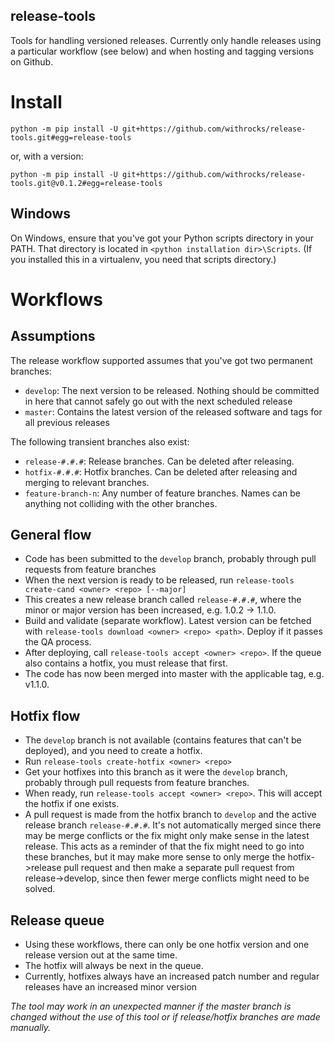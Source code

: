 release-tools
-------------

Tools for handling versioned releases. Currently only handle releases using a particular workflow
(see below) and when hosting and tagging versions on Github.

# Install
``python -m pip install -U git+https://github.com/withrocks/release-tools.git#egg=release-tools``

or, with a version:

``python -m pip install -U git+https://github.com/withrocks/release-tools.git@v0.1.2#egg=release-tools``

## Windows
On Windows, ensure that you've got your Python scripts directory in your PATH. That directory is located in ``<python installation dir>\Scripts``. (If you installed this in a virtualenv, you need that scripts directory.)

# Workflows
## Assumptions
The release workflow supported assumes that you've got two permanent branches:
  * ``develop``: The next version to be released. Nothing should be committed in here that cannot safely go
  out with the next scheduled release
  * ``master``: Contains the latest version of the released software and tags for all previous releases

The following transient branches also exist:
  * ``release-#.#.#``: Release branches. Can be deleted after releasing.
  * ``hotfix-#.#.#``: Hotfix branches. Can be deleted after releasing and merging to relevant branches.
  * ``feature-branch-n``: Any number of feature branches. Names can be anything not colliding with 
  the other branches.

## General flow
  * Code has been submitted to the ``develop`` branch, probably through pull requests from feature branches
  * When the next version is ready to be released, run ``release-tools create-cand <owner> <repo> [--major]``
  * This creates a new release branch called ``release-#.#.#``, where the minor or major version has 
    been increased, e.g. 1.0.2 -> 1.1.0.
  * Build and validate (separate workflow). Latest version can be fetched with
  ``release-tools download <owner> <repo> <path>``. Deploy if it passes the QA process.
  * After deploying, call ``release-tools accept <owner> <repo>``. If the queue also contains a hotfix, you
  must release that first.
  * The code has now been merged into master with the applicable tag, e.g. v1.1.0.
  
## Hotfix flow
  * The ``develop`` branch is not available (contains features that can't be deployed),
  and you need to create a hotfix.
  * Run ``release-tools create-hotfix <owner> <repo>``
  * Get your hotfixes into this branch as it were the ``develop`` branch, probably through
  pull requests from feature branches.
  * When ready, run ``release-tools accept <owner> <repo>``. This will accept the hotfix if one exists.
  * A pull request is made from the hotfix branch to ``develop`` and the active release
  branch ``release-#.#.#``. It's not automatically merged since there may be merge conflicts
  or the fix might only make sense in the latest release.
  This acts as a reminder of that the fix might need to go into these branches, but it may
  make more sense to only merge the hotfix->release pull request and then make a separate
  pull request from release->develop, since then fewer merge conflicts might need to be solved.
  
## Release queue
  * Using these workflows, there can only be one hotfix version and one release version
  out at the same time.
  * The hotfix will always be next in the queue.
  * Currently, hotfixes always have an increased patch number and regular releases have an increased minor
  version


*The tool may work in an unexpected manner if the master branch is changed without the use
of this tool or if release/hotfix branches are made manually.*
